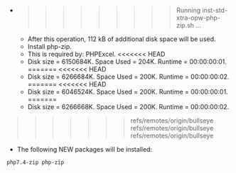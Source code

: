 * >>>>>>>>> Running inst-std-xtra-opw-php-zip.sh ...
  * After this operation, 112 kB of additional disk space will be used.
  * Install php-zip.
  * This is required by: PHPExcel.
<<<<<<< HEAD
  * Disk size = 6150684K. Space Used = 204K. Runtime = 00:00:00:01.
=======
<<<<<<< HEAD
  * Disk size = 6266684K. Space Used = 200K. Runtime = 00:00:00:02.
=======
<<<<<<< HEAD
  * Disk size = 6046524K. Space Used = 200K. Runtime = 00:00:00:01.
=======
  * Disk size = 6266668K. Space Used = 200K. Runtime = 00:00:00:02.
>>>>>>> refs/remotes/origin/bullseye
>>>>>>> refs/remotes/origin/bullseye
>>>>>>> refs/remotes/origin/bullseye
  * The following NEW packages will be installed:
  ```bash
php7.4-zip php-zip
  ```
